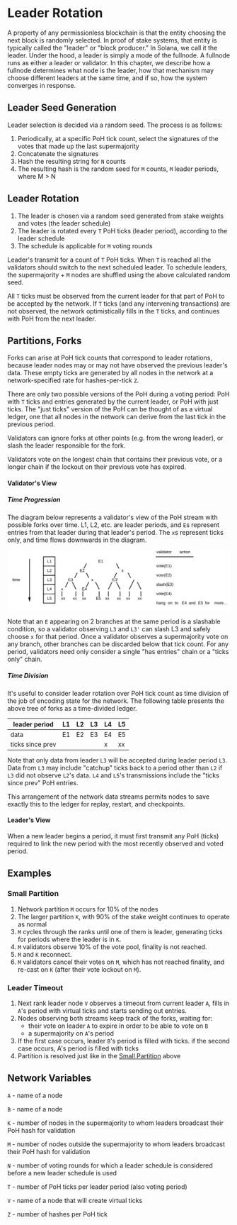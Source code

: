 # Leader Rotation

A property of any permissionless blockchain is that the entity choosing the next block is randomly selected. In proof of stake systems,
that entity is typically called the "leader" or "block producer." In Solana, we call it the leader. Under the hood, a leader is
simply a mode of the fullnode. A fullnode runs as either a leader or validator. In this chapter, we describe how a fullnode determines
what node is the leader, how that mechanism may choose different leaders at the same time, and if so, how the system converges in response.

## Leader Seed Generation

Leader selection is decided via a random seed.  The process is as follows:

1. Periodically, at a specific PoH tick count, select the signatures of the votes that made up the last supermajority
2. Concatenate the signatures
3. Hash the resulting string for `N` counts
4. The resulting hash is the random seed for `M` counts, `M` leader periods, where M > N

## Leader Rotation

1. The leader is chosen via a random seed generated from stake weights and votes (the leader schedule)
2. The leader is rotated every `T` PoH ticks (leader period), according to the leader schedule
3. The schedule is applicable for `M` voting rounds

Leader's transmit for a count of `T` PoH ticks.  When `T` is reached all the validators should switch to the next scheduled leader.  To schedule leaders, the supermajority + `M` nodes are shuffled using the above calculated random seed.

All `T` ticks must be observed from the current leader for that part of PoH to be accepted by the network.  If `T` ticks (and any intervening transactions) are not observed, the network optimistically fills in the `T` ticks, and continues with PoH from the next leader.

## Partitions, Forks

Forks can arise at PoH tick counts that correspond to leader rotations, because leader nodes may or may not have observed the previous leader's data.  These empty ticks are generated by all nodes in the network at a network-specified rate for hashes-per-tick `Z`.

There are only two possible versions of the PoH during a voting period: PoH with `T` ticks and entries generated by the current leader, or PoH with just ticks.  The "just ticks" version of the PoH can be thought of as a virtual ledger, one that all nodes in the network can derive from the last tick in the previous period.

Validators can ignore forks at other points (e.g. from the wrong leader), or slash the leader responsible for the fork.

Validators vote on the longest chain that contains their previous vote, or a longer chain if the lockout on their previous vote has expired.


#### Validator's View

##### Time Progression
The diagram below represents a validator's view of the PoH stream with possible forks over time.  L1, L2, etc. are leader periods, and `E`s represent entries from that leader during that leader's period.  The `x`s represent ticks only, and time flows downwards in the diagram.


<img alt="Leader scheduler" src="img/leader-scheduler.svg" class="center"/>

Note that an `E` appearing on 2 branches at the same period is a slashable condition, so a validator observing `L3` and `L3'` can slash L3 and safely choose `x` for that period.  Once a validator observes a supermajority vote on any branch, other branches can be discarded below that tick count.  For any period, validators need only consider a single "has entries" chain or a "ticks only" chain.

##### Time Division

It's useful to consider leader rotation over PoH tick count as time division of the job of encoding state for the network.  The following table presents the above tree of forks as a time-divided ledger.

leader period |  L1 | L2 | L3 | L4 | L5
-------|----|----|----|----|----
data      |  E1| E2 | E3 | E4  | E5
ticks since prev  | | | | x | xx

Note that only data from leader `L3` will be accepted during leader period
`L3`.  Data from `L3` may include "catchup" ticks back to a period other than
`L2` if `L3` did not observe `L2`'s data.  `L4` and `L5`'s transmissions
include the "ticks since prev" PoH entries.

This arrangement of the network data streams permits nodes to save exactly this
to the ledger for replay, restart, and checkpoints.

#### Leader's View

When a new leader begins a period, it must first transmit any PoH (ticks)
required to link the new period with the most recently observed and voted
period.


## Examples

### Small Partition
1. Network partition `M` occurs for 10% of the nodes
2. The larger partition `K`, with 90% of the stake weight continues to operate as
   normal
3. `M` cycles through the ranks until one of them is leader, generating ticks for
   periods where the leader is in `K`.
4. `M` validators observe 10% of the vote pool, finality is not reached.
5. `M` and `K` reconnect.
6. `M` validators cancel their votes on `M`, which has not reached finality, and
   re-cast on `K` (after their vote lockout on `M`).

### Leader Timeout
1. Next rank leader node `V` observes a timeout from current leader `A`, fills in
   `A`'s period with virtual ticks and starts sending out entries.
2. Nodes observing both streams keep track of the forks, waiting for:
   * their vote on leader `A` to expire in order to be able to vote on `B`
   * a supermajority on `A`'s period
3. If the first case occurs, leader `B`'s period is filled with ticks. if the
   second case occurs, A's period is filled with ticks
4. Partition is resolved just like in the [Small Partition](#small-parition)
   above


## Network Variables

`A` - name of a node

`B` - name of a node

`K` - number of nodes in the supermajority to whom leaders broadcast their
PoH hash for validation

`M` - number of nodes outside the supermajority to whom leaders broadcast their
PoH hash for validation

`N` - number of voting rounds for which a leader schedule is considered before
a new leader schedule is used

`T` - number of PoH ticks per leader period (also voting period)

`V` - name of a node that will create virtual ticks

`Z` - number of hashes per PoH tick
